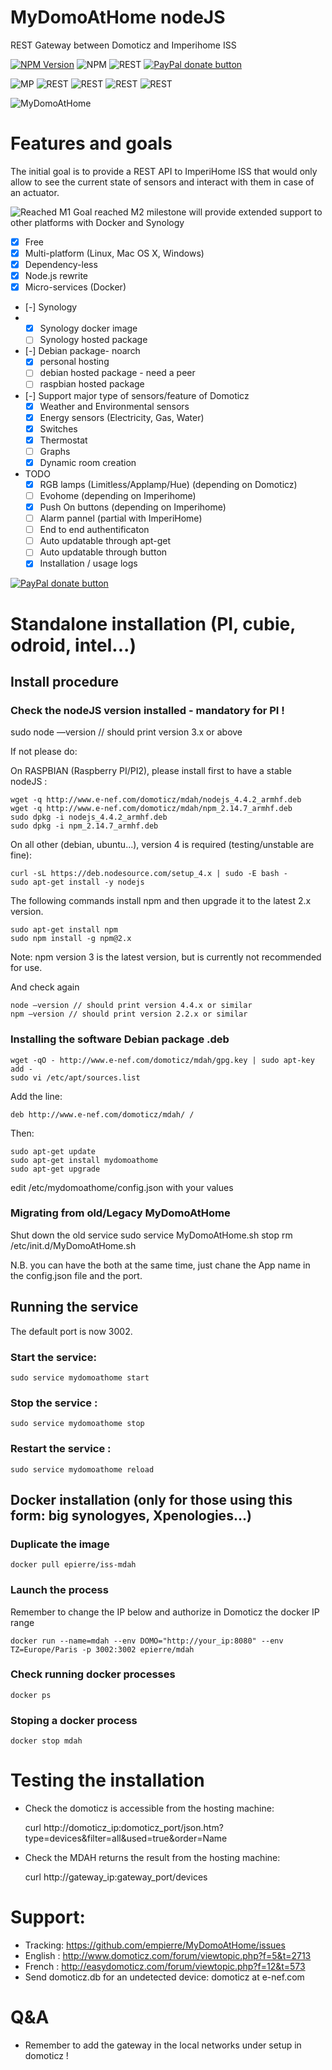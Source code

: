 # MyDomoAtHome nodeJS
REST Gateway between Domoticz and Imperihome ISS

[![NPM Version][npm-image]][npm-url]
![NPM](https://img.shields.io/npm/dm/node-mydomoathome.svg)
![REST](https://travis-ci.org/empierre/MyDomoAtHome.svg?branch=nodejs)
[![PayPal donate button](http://img.shields.io/paypal/donate.png?color=yellow)](https://www.paypal.com/cgi-bin/webscr?cmd=_xclick&business=epierre@e-nef.com&currency_code=EUR&amount=&item_name=thanks "Donate once-off to this project using Paypal")

![MP](https://img.shields.io/badge/Platform-Independant-green.svg)
![REST](https://img.shields.io/badge/REST_API-powered-green.svg)
![REST](https://img.shields.io/badge/RPI-tested_ok-green.svg)
![REST](https://img.shields.io/badge/Odroid-tested_ok-green.svg)
![REST](https://img.shields.io/badge/Intel-tested_ok-green.svg)

![MyDomoAtHome](http://domoticz.com/wiki/images/5/55/Imperihome.png "MyDomoAtHome")

# Features and goals
The initial goal is to provide a REST API to ImperiHome ISS that would only allow to see the current state of sensors and interact with them in case of an actuator. 

![Reached](https://cdn3.iconfinder.com/data/icons/10con/512/checkmark_tick-16.png) M1 Goal reached
M2 milestone will provide extended support to other platforms with Docker and Synology 
- [X] Free
- [X] Multi-platform (Linux, Mac OS X, Windows)
- [X] Dependency-less 
- [X] Node.js rewrite
- [X] Micro-services (Docker)
- [-] Synology
- - [X] Synology docker image
  - [ ] Synology hosted package
- [-] Debian package- noarch
  - [X] personal hosting
  - [ ] debian hosted package - need a peer
  - [ ] raspbian hosted package
- [-] Support major type of sensors/feature of Domoticz
  - [X] Weather and Environmental sensors  
  - [X] Energy sensors (Electricity, Gas, Water)
  - [X] Switches
  - [X] Thermostat
  - [ ] Graphs
  - [X] Dynamic room creation
- TODO
  - [X] RGB lamps (Limitless/Applamp/Hue) (depending on Domoticz)
  - [ ] Evohome (depending on Imperihome)
  - [X] Push On buttons (depending on Imperihome)
  - [ ] Alarm pannel (partial with ImperiHome)
  - [ ] End to end authentificaton
  - [ ] Auto updatable through apt-get
  - [ ] Auto updatable through button
  - [X] Installation / usage logs

[![PayPal donate button](http://img.shields.io/paypal/donate.png?color=yellow)](https://www.paypal.com/cgi-bin/webscr?cmd=_xclick&business=epierre@e-nef.com&currency_code=EUR&amount=&item_name=thanks "Donate once-off to this project using Paypal")



# Standalone installation (PI, cubie, odroid, intel...)

## Install procedure

### Check the nodeJS version installed - mandatory for PI !

   sudo node —version // should print version 3.x or above

If not please do:

On RASPBIAN (Raspberry PI/PI2), please install first to have a stable nodeJS :

    wget -q http://www.e-nef.com/domoticz/mdah/nodejs_4.4.2_armhf.deb
    wget -q http://www.e-nef.com/domoticz/mdah/npm_2.14.7_armhf.deb
    sudo dpkg -i nodejs_4.4.2_armhf.deb
    sudo dpkg -i npm_2.14.7_armhf.deb

On all other (debian, ubuntu...), version 4 is required (testing/unstable are fine):

    curl -sL https://deb.nodesource.com/setup_4.x | sudo -E bash -
    sudo apt-get install -y nodejs
  
  The following commands install npm and then upgrade it to the latest 2.x version.
  
    sudo apt-get install npm
    sudo npm install -g npm@2.x
  
  Note: npm version 3 is the latest version, but is currently not recommended for use.

And check again 

    node —version // should print version 4.4.x or similar
    npm —version // should print version 2.2.x or similar

### Installing the software Debian package .deb

    wget -qO - http://www.e-nef.com/domoticz/mdah/gpg.key | sudo apt-key add -
    sudo vi /etc/apt/sources.list
   
  Add the line:
  
    deb http://www.e-nef.com/domoticz/mdah/ /

  Then:

    sudo apt-get update
    sudo apt-get install mydomoathome  
    sudo apt-get upgrade

  edit /etc/mydomoathome/config.json with your values
  
### Migrating from old/Legacy MyDomoAtHome

Shut down the old service
    sudo service MyDomoAtHome.sh stop
    rm /etc/init.d/MyDomoAtHome.sh
  
N.B. you can have the both at the same time, just chane the App name in the config.json file and the port.

## Running the service

The default port is now 3002.

### Start the service:

    sudo service mydomoathome start

### Stop the service :

    sudo service mydomoathome stop

### Restart the service :

    sudo service mydomoathome reload

## Docker installation (only for those using this form: big synologyes, Xpenologies...)

### Duplicate the image

    docker pull epierre/iss-mdah
    
### Launch the process
Remember to change the IP below and authorize in Domoticz the docker IP range

    docker run --name=mdah --env DOMO="http://your_ip:8080" --env TZ=Europe/Paris -p 3002:3002 epierre/mdah

### Check running docker processes

    docker ps
    
### Stoping a docker process

    docker stop mdah 
  
# Testing the installation
  - Check the domoticz is accessible from the hosting machine:

    curl http://domoticz_ip:domoticz_port/json.htm?type=devices&filter=all&used=true&order=Name

  - Check the MDAH returns the result from the hosting machine:

    curl http://gateway_ip:gateway_port/devices
  
# Support: 
  - Tracking: https://github.com/empierre/MyDomoAtHome/issues
  - English : http://www.domoticz.com/forum/viewtopic.php?f=5&t=2713
  - French  : http://easydomoticz.com/forum/viewtopic.php?f=12&t=573
  - Send domoticz.db for an undetected device: domoticz at e-nef.com

# Q&A
  - Remember to add the gateway in the local networks under setup in domoticz !

[npm-image]: https://img.shields.io/npm/v/node-mydomoathome.svg?style=flat
[npm-url]: https://npmjs.org/package/node-mydomoathome
[travis-image]: https://travis-ci.org/empierre/MyDomoAtHome.svg
[travis-url]: https://travis-ci.org/empierre/MyDomoAtHome
